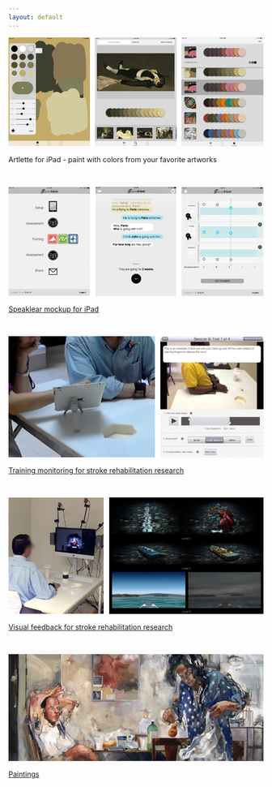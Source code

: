 ```yaml
---
layout: default
---
```



![alt text](/images/artlette/artlette.png "Artlette")

Artlette for iPad - paint with colors from your favorite artworks

<br>

![alt text](/images/speaklear/speaklear.jpg "Speaklear") 

[Speaklear mockup for iPad](/speech/)

<br>

![alt text](/images/trainingMonitoring/trainingMonitoring.png "Training monitoring") 

[Training monitoring for stroke rehabilitation research](/trainmonitor/)

<br>

![alt text](/images/feedback/feedback.png "Feedback") 

[Visual feedback for stroke rehabilitation research](/feedback/)

<br>

![alt text](/images/paintings/painting.png "Feedback")

[Paintings](/painting/)